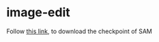 # image-edit
Follow [this link](https://dl.fbaipublicfiles.com/segment_anything/sam_vit_h_4b8939.pth), to download the checkpoint of SAM
